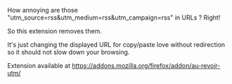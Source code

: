 How annoying are those "utm_source=rss&utm_medium=rss&utm_campaign=rss" in URLs ? Right!

So this extension removes them.

It's just changing the displayed URL for copy/paste love without redirection so it should not slow down your browsing.

Extension available at https://addons.mozilla.org/firefox/addon/au-revoir-utm/